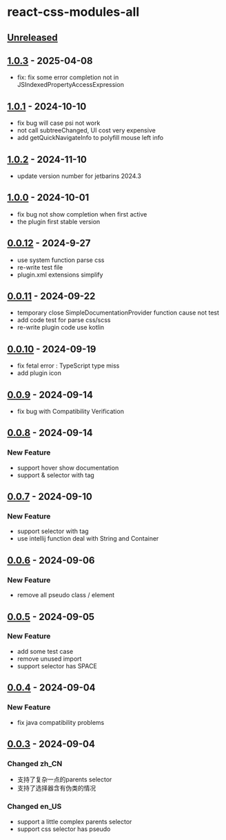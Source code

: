# react-css-modules-all

## [Unreleased]

## [1.0.3] - 2025-04-08

- fix: fix some error completion not in JSIndexedPropertyAccessExpression

## [1.0.1] - 2024-10-10

- fix bug will case psi not work
- not call subtreeChanged, UI cost very expensive
- add getQuickNavigateInfo to polyfill mouse left info

## [1.0.2] - 2024-11-10

- update version number for jetbarins 2024.3

## [1.0.0] - 2024-10-01

- fix bug not show completion when first active
- the plugin first stable version

## [0.0.12] - 2024-9-27

- use system function parse css
- re-write test file
- plugin.xml extensions simplify

## [0.0.11] - 2024-09-22

- temporary close SimpleDocumentationProvider function cause not test
- add code test for parse css/scss
- re-write plugin code use kotlin

## [0.0.10] - 2024-09-19

- fix fetal error : TypeScript type miss
- add plugin icon

## [0.0.9] - 2024-09-14

- fix bug with Compatibility Verification

## [0.0.8] - 2024-09-14

### New Feature

- support hover show documentation
- support & selector with tag

## [0.0.7] - 2024-09-10

### New Feature

- support selector with tag
- use intellij function deal with String and Container

## [0.0.6] - 2024-09-06

### New Feature

- remove all pseudo class / element

## [0.0.5] - 2024-09-05

### New Feature

- add some test case
- remove unused import
- support selector has SPACE

## [0.0.4] - 2024-09-04

### New Feature

- fix java compatibility problems

## [0.0.3] - 2024-09-04

### Changed zh_CN

- 支持了复杂一点的parents selector
- 支持了选择器含有伪类的情况

### Changed en_US

- support a little complex parents selector
- support css selector has pseudo

[Unreleased]: https://github.com/Q-Peppa/react-css-modules-all/compare/v1.0.3...HEAD

[1.0.3]: https://github.com/Q-Peppa/react-css-modules-all/compare/v1.0.1...v1.0.3
[1.0.2]: https://github.com/Q-Peppa/react-css-modules-all/compare/v1.0.0...v1.0.2
[1.0.1]: https://github.com/Q-Peppa/react-css-modules-all/compare/v1.0.2...v1.0.1
[1.0.0]: https://github.com/Q-Peppa/react-css-modules-all/compare/v0.0.12...v1.0.0
[0.0.12]: https://github.com/Q-Peppa/react-css-modules-all/compare/v0.0.11...v0.0.12
[0.0.11]: https://github.com/Q-Peppa/react-css-modules-all/compare/v0.0.10...v0.0.11
[0.0.10]: https://github.com/Q-Peppa/react-css-modules-all/compare/v0.0.9...v0.0.10
[0.0.9]: https://github.com/Q-Peppa/react-css-modules-all/compare/v0.0.8...v0.0.9
[0.0.8]: https://github.com/Q-Peppa/react-css-modules-all/compare/v0.0.7...v0.0.8
[0.0.7]: https://github.com/Q-Peppa/react-css-modules-all/compare/v0.0.6...v0.0.7
[0.0.6]: https://github.com/Q-Peppa/react-css-modules-all/compare/v0.0.5...v0.0.6
[0.0.5]: https://github.com/Q-Peppa/react-css-modules-all/compare/v0.0.4...v0.0.5
[0.0.4]: https://github.com/Q-Peppa/react-css-modules-all/compare/v0.0.3...v0.0.4
[0.0.3]: https://github.com/Q-Peppa/react-css-modules-all/commits/v0.0.3
